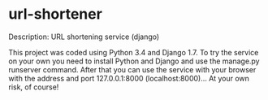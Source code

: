 # url-shortener
Description: URL shortening service (django)

This project was coded using Python 3.4 and Django 1.7. To try the service on your own you need to install Python and Django and use the manage.py runserver command. After that you can use the service with your browser with the address and port 127.0.0.1:8000 (localhost:8000)... At your own risk, of course!
